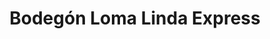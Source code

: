 ---
title: "Bodegón Loma Linda Express"
url: /ciudad-guayana-puerto-ordaz/bodegon-loma-linda-express/
shop: comodidad
---